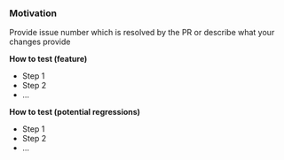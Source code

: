### Motivation
Provide issue number which is resolved by the PR or describe what your changes provide

**How to test (feature)**
- Step 1
- Step 2
- ...

**How to test (potential regressions)**
- Step 1
- Step 2
- ...
